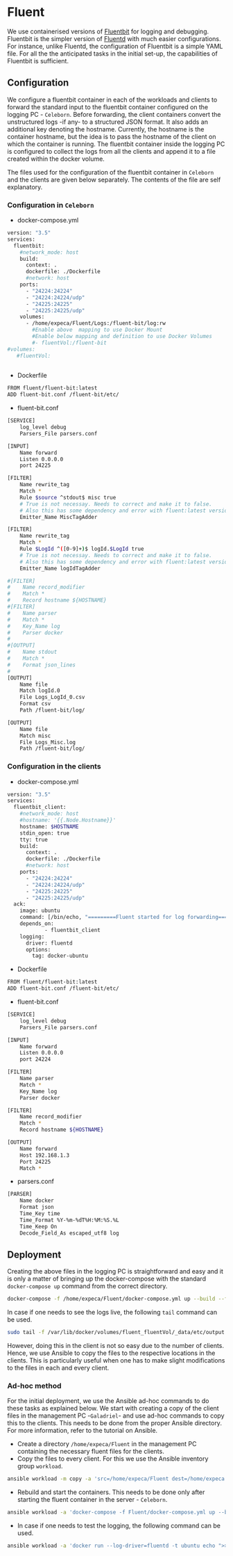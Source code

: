 # Fluent

We use containerised versions of [Fluentbit](https://fluentbit.io/) for logging and debugging. Fluentbit is the simpler version of [Fluentd](https://www.fluentd.org/) with much easier configurations. For instance, unlike Fluentd, the configuration of Fluentbit is a simple YAML file. For all the the anticipated tasks in the initial set-up, the capabilities of Fluentbit is sufficient.


## Configuration
We configure a fluentbit container in each of the workloads and clients to forward the standard input to the fluentbit container configured on the logging PC - `Celeborn`. Before forwarding, the client containers convert the unstructured logs -if any- to a structured JSON format. It also adds an additional key denoting the hostname. Currently, the hostname is the container hostname, but the idea is to pass the hostname of the client on which the container is running. The fluentbit container inside the logging PC is configured to collect the logs from all the clients and append it to a file created within the docker volume.

The files used for the configuration of the fluentbit container in `Celeborn` and the clients are given below separately. The contents of the file are self explanatory.

### Configuration in `Celeborn`
- docker-compose.yml
```` bash
version: "3.5"
services:
  fluentbit:
    #network_mode: host
    build:
      context: .
      dockerfile: ./Dockerfile
      #network: host
    ports:
      - "24224:24224"
      - "24224:24224/udp"
      - "24225:24225"
      - "24225:24225/udp"
    volumes:
      - /home/expeca/Fluent/Logs:/fluent-bit/log:rw
        #Enable above  mapping to use Docker Mount
        #Enable below mapping and definition to use Docker Volumes
        #- fluentVol:/fluent-bit
#volumes: 
   #fluentVol:
        
````

- Dockerfile 
```` bash
FROM fluent/fluent-bit:latest
ADD fluent-bit.conf /fluent-bit/etc/
````

- fluent-bit.conf 
```` bash
[SERVICE]
    log_level debug
    Parsers_File parsers.conf

[INPUT]
    Name forward
    Listen 0.0.0.0
    port 24225

[FILTER]
    Name rewrite_tag
    Match *
    Rule $source ^stdout$ misc true
    # True is not necessay. Needs to correct and make it to false. 
    # Also this has some dependency and error with fluent:latest version.
    Emitter_Name MiscTagAdder

[FILTER]
    Name rewrite_tag
    Match *
    Rule $LogId ^([0-9]+)$ logId.$LogId true
    # True is not necessay. Needs to correct and make it to false. 
    # Also this has some dependency and error with fluent:latest version.
    Emitter_Name logIdTagAdder

#[FILTER]
#    Name record_modifier
#    Match *
#    Record hostname ${HOSTNAME}
#[FILTER]
#    Name parser
#    Match *
#    Key_Name log
#    Parser docker
#
#[OUTPUT]
#    Name stdout
#    Match *
#    Format json_lines
#
[OUTPUT]
    Name file
    Match logId.0
    File Logs_LogId_0.csv
    Format csv
    Path /fluent-bit/log/

[OUTPUT]
    Name file
    Match misc
    File Logs_Misc.log
    Path /fluent-bit/log/

````

### Configuration in the clients
- docker-compose.yml
```` bash
version: "3.5"
services:
  fluentbit_client:
    #network_mode: host
    #hostname: '{{.Node.Hostname}}'
    hostname: $HOSTNAME
    stdin_open: true
    tty: true
    build:
      context: .
      dockerfile: ./Dockerfile
      #network: host
    ports:
      - "24224:24224"
      - "24224:24224/udp"
      - "24225:24225"
      - "24225:24225/udp"
  ack:
    image: ubuntu
    command: [/bin/echo, "=========Fluent started for log forwarding========"]
    depends_on:
            - fluentbit_client
    logging:
      driver: fluentd
      options:
        tag: docker-ubuntu
````

- Dockerfile 
```` bash
FROM fluent/fluent-bit:latest
ADD fluent-bit.conf /fluent-bit/etc/
````

- fluent-bit.conf 
```` bash
[SERVICE]
    log_level debug
    Parsers_File parsers.conf

[INPUT]
    Name forward
    Listen 0.0.0.0
    port 24224

[FILTER]
    Name parser
    Match *
    Key_Name log
    Parser docker

[FILTER]
    Name record_modifier
    Match *
    Record hostname ${HOSTNAME}

[OUTPUT]
    Name forward
    Host 192.168.1.3
    Port 24225
    Match *
````

- parsers.conf 
```` bash
[PARSER]
    Name docker
    Format json
    Time_Key time
    Time_Format %Y-%m-%dT%H:%M:%S.%L
    Time_Keep On
    Decode_Field_As escaped_utf8 log
````

## Deployment

Creating the above files in the logging PC is straightforward and easy and it is only a matter of bringing up the docker-compose with the standard `docker-compose up` command from the correct directory. 
```` bash
docker-compose -f /home/expeca/Fluent/docker-compose.yml up --build --force-recreate -d
````
In case if one needs to see the logs live, the following `tail` command can be used.
```` bash
sudo tail -f /var/lib/docker/volumes/fluent_fluentVol/_data/etc/output.log
````

However, doing this in the client is not so easy due to the number of clients. Hence, we use Ansible to copy the files to the respective locations in the clients. This is particularly useful when one has to make slight modifications to the files in each and every client. 

### Ad-hoc method
For the initial deployment, we use the Ansible ad-hoc commands to do these tasks as explained below. We start with creating a copy of the client files in the management PC -`Galadriel`- and use ad-hoc commands to copy this to the clients. This needs to be done from the proper Ansible directory. For more information, refer to the tutorial on Ansible.

- Create a directory `/home/expeca/Fluent` in the management PC containing the necessary fluent files for the clients.
- Copy the files to every client. For this we use the Ansible inventory group `workload`.
```` bash
ansible workload -m copy -a 'src=/home/expeca/Fluent dest=/home/expeca'
````
- Rebuild and start the containers. This needs to be done only after starting the fluent container in the server - `Celeborn`.
```` bash
ansible workload -a 'docker-compose -f Fluent/docker-compose.yml up --build --force-recreate -d'
````
- In case if one needs to test the logging, the following command can be used.
```` bash
ansible workload -a 'docker run --log-driver=fluentd -t ubuntu echo ">>>>>>>>>>>>>Testing a log message<<<<<<<<<<<<<"'
````
